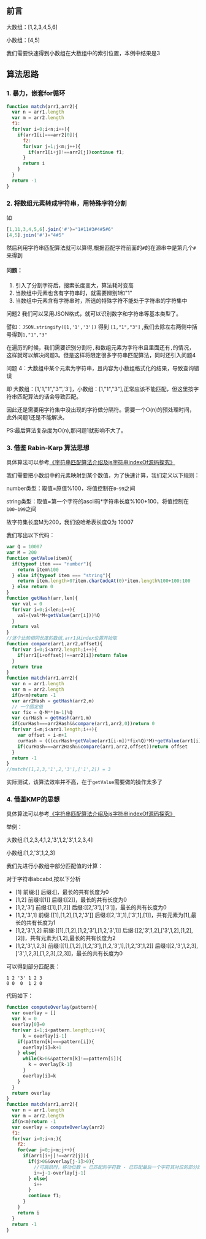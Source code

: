 ## 前言

大数组：[1,2,3,4,5,6]

小数组：[4,5]

我们需要快速得到小数组在大数组中的索引位置，本例中结果是3

## 算法思路

### 1. 暴力，嵌套for循环
```js
function match(arr1,arr2){
  var n = arr1.length
  var m = arr2.length
  f1:
  for(var i=0;i<n;i++){
    if(arr1[i]===arr2[0]){
      f2:
      for(var j=1;j<m;j++){
        if(arr1[i+j]!==arr2[j])continue f1;
      }
      return i
    }
  }
  return -1
}
```
<!--more-->

### 2. 将数组元素转成字符串，用特殊字符分割

如 
```js
[1,11,3,4,5,6].join('#')="1#11#3#4#5#6"
[4,5].join('#')="4#5"
```

然后利用字符串匹配算法就可以算得,根据匹配字符前面的`#`的在源串中是第几个`#`来得到

#### 问题：
1. 引入了分割字符后，搜索长度变大，算法耗时变高
2. 当数组中元素也含有字符串时，就需要辨别1和"1"
3. 当数组中元素含有字符串时，所选的特殊字符不能处于字符串的字符集中

问题2 我们可以采用JSON格式，就可以识别数字和字符串等基本类型了。

譬如：`JSON.stringify([1,'1','3'])` 得到 `[1,"1","3"]` ,我们去除左右两侧中括号得到`1,"1","3"`

在遍历的时候，我们需要识别分割符`,`和数组元素为字符串且里面还有`,`的情况，这样就可以解决问题3。但是这样将限定很多字符串匹配算法，同时还引入问题4

问题 4：大数组中某个元素为字符串，且内容为小数组格式化的结果，导致查询错误

即 大数组：[1,'1,"1","3"','3']，小数组：[1,"1","3"],正常应该不能匹配，但这里按字符串匹配算法的话会导致匹配。

因此还是需要用字符集中没出现的字符做分隔符。需要一个O(n)的预处理时间，此外问题1还是不能解决。

PS:最后算法复杂度为O(n),那问题1就影响不大了。

### 3. 借鉴 Rabin-Karp 算法思想

具体算法可以参考<a href="http://www.hongweipeng.com/index.php/archives/1612/">《字符串匹配算法介绍及js字符串indexOf源码探究》</a>

我们需要把小数组中的元素映射到某个数值，为了快速计算，我们定义以下规则：

number类型：取值=原值%100，将值控制在`0~99`之间

string类型：取值=第一个字符的ascii码*字符串长度%100+100，将值控制在`100~199`之间

故字符集长度M为200，我们设哈希表长度Q为 10007

我们写出以下代码：
```js
var Q = 10007
var M = 200
function getValue(item){
  if(typeof item === "number"){
    return item%100
  } else if(typeof item === "string"){
    return item.length>0?item.charCodeAt(0)*item.length%100+100:100
  } else return 0
}
function getHash(arr,len){
  var val = 0
  for(var i=0;i<len;i++){
    val=(val*M+getValue(arr[i]))%Q
  }
  return val
}
//逐个比较相同长度的数组,arr1从index位置开始取
function compare(arr1,arr2,offset){
  for(var i=0;i<arr2.length;i++){
    if(arr1[i+offset]!==arr2[i])return false
  }
  return true
}
function match(arr1,arr2){
  var n = arr1.length
  var m = arr2.length
  if(n<m)return -1
  var arr2Hash = getHash(arr2,m)
  // 一个固定值
  var fix = Q-M**(m-1)%Q
  var curHash = getHash(arr1,m)
  if(curHash===arr2Hash&&compare(arr1,arr2,0))return 0
  for(var i=m;i<arr1.length;i++){
    var offset = i-m+1
    curHash = (((curHash+getValue(arr1[i-m])*fix%Q)*M)+getValue(arr1[i]))%Q
    if(curHash===arr2Hash&&compare(arr1,arr2,offset))return offset
  }
  return -1
}
//match([1,2,3,'1',2,'3'],['1',2]) = 3
```

实际测试，该算法效率并不高，在于`getValue`需要做的操作太多了

### 4. 借鉴KMP的思想

具体算法可以参考<a href="http://www.hongweipeng.com/index.php/archives/1612/">《字符串匹配算法介绍及js字符串indexOf源码探究》</a>

举例：

大数组:[1,2,3,4,1,2,'3',1,2,'3',1,2,3,4]

小数组:[1,2,'3',1,2,3]

我们先进行小数组中部分匹配值的计算：

对于字符串abcabd,按以下分析

- [1] 前缀:[] 后缀:[]，最长的共有长度为0
- [1,2] 前缀:[[1]] 后缀:[[2]]，最长的共有长度为0
- [1,2,'3'] 前缀:[[1],[1,2]] 后缀:[[2,'3'],['3']]，最长的共有长度为0
- [1,2,'3',1] 前缀:[[1],[1,2],[1,2,'3']] 后缀:[[2,'3',1],['3',1],[1]]，共有元素为[1],最长的共有长度为1
- [1,2,'3',1,2] 前缀:[[1],[1,2],[1,2,'3'],[1,2,'3',1]] 后缀:[[2,'3',1,2],['3',1,2],[1,2],[2]]，共有元素为[1,2],最长的共有长度为2
- [1,2,'3',1,2,3] 前缀:[[1],[1,2],[1,2,'3'],[1,2,'3',1],[1,2,'3',1,2]] 后缀:[[2,'3',1,2,3],['3',1,2,3],[1,2,3],[2,3]]，最长的共有长度为0

可以得到部分匹配表：
```
1 2 '3' 1 2 3
0 0  0  1 2 0 
```

代码如下：
```js
function computeOverlay(pattern){
  var overlay = []
  var k = 0
  overlay[0]=0
  for(var i=1;i<pattern.length;i++){
	  k = overlay[i-1]
    if(pattern[k]===pattern[i]){
      overlay[i]=k+1
    } else{
      while(k>0&&pattern[k]!==pattern[i]){
        k = overlay[k-1]
      }
      overlay[i]=k
    }
  }
  return overlay
}
function match(arr1,arr2){
  var n = arr1.length
  var m = arr2.length
  if(n<m)return -1
  var overlay = computeOverlay(arr2)
  f1:
  for(var i=0;i<n;){
    f2:
    for(var j=0;j<m;j++){
      if(arr1[i+j]!==arr2[j]){
        if(j>0&&overlay[j-1]>0){
          //可跳跃时，移动位数 = 已匹配的字符数 - 已匹配最后一个字符其对应的部分匹配值
          i+=j-1-overlay[j-1]
        } else{
          i++
        }
        continue f1;
      }
    }
    return i
  }
  return -1
}
```